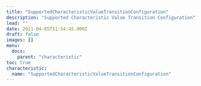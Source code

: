```yaml
---
title: "SupportedCharacteristicValueTransitionConfiguration"
description: "Supported Characteristic Value Transition Configuration"
lead: ""
date: 2021-04-05T11:54:45.000Z
draft: false
images: []
menu:
  docs:
    parent: "characteristic"
toc: true
characteristic:
  name: "SupportedCharacteristicValueTransitionConfiguration"
---
```


